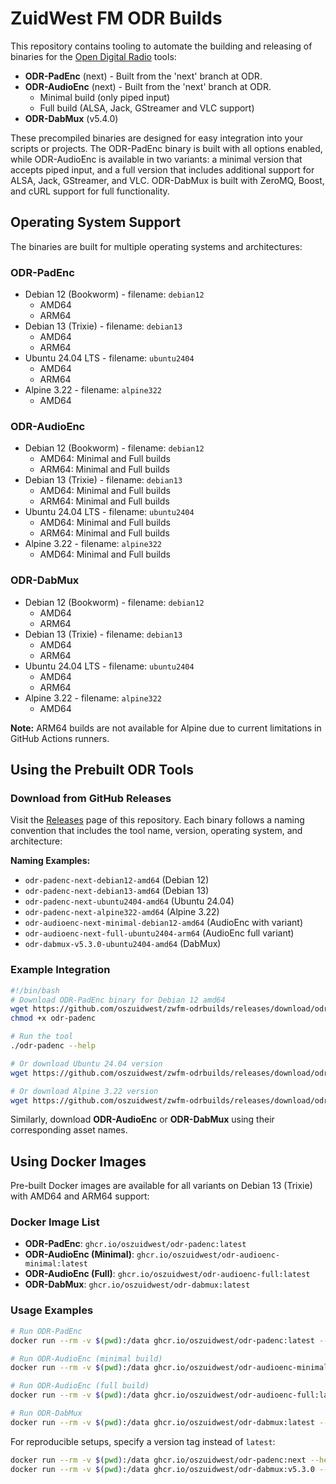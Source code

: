 # ZuidWest FM ODR Builds
This repository contains tooling to automate the building and releasing of binaries for the [Open Digital Radio](https://github.com/opendigitalradio) tools:
- **ODR-PadEnc** (next) - Built from the 'next' branch at ODR.
- **ODR-AudioEnc** (next) - Built from the 'next' branch at ODR.
  - Minimal build (only piped input)
  - Full build (ALSA, Jack, GStreamer and VLC support)
- **ODR-DabMux** (v5.4.0)

These precompiled binaries are designed for easy integration into your scripts or projects. The ODR-PadEnc binary is built with all options enabled, while ODR-AudioEnc is available in two variants: a minimal version that accepts piped input, and a full version that includes additional support for ALSA, Jack, GStreamer, and VLC. ODR-DabMux is built with ZeroMQ, Boost, and cURL support for full functionality.

## Operating System Support

The binaries are built for multiple operating systems and architectures:

### ODR-PadEnc
- Debian 12 (Bookworm) - filename: `debian12`
  - AMD64
  - ARM64
- Debian 13 (Trixie) - filename: `debian13`
  - AMD64
  - ARM64
- Ubuntu 24.04 LTS - filename: `ubuntu2404`
  - AMD64
  - ARM64
- Alpine 3.22 - filename: `alpine322`
  - AMD64

### ODR-AudioEnc
- Debian 12 (Bookworm) - filename: `debian12`
  - AMD64: Minimal and Full builds
  - ARM64: Minimal and Full builds
- Debian 13 (Trixie) - filename: `debian13`
  - AMD64: Minimal and Full builds
  - ARM64: Minimal and Full builds
- Ubuntu 24.04 LTS - filename: `ubuntu2404`
  - AMD64: Minimal and Full builds
  - ARM64: Minimal and Full builds
- Alpine 3.22 - filename: `alpine322`
  - AMD64: Minimal and Full builds

### ODR-DabMux
- Debian 12 (Bookworm) - filename: `debian12`
  - AMD64
  - ARM64
- Debian 13 (Trixie) - filename: `debian13`
  - AMD64
  - ARM64
- Ubuntu 24.04 LTS - filename: `ubuntu2404`
  - AMD64
  - ARM64
- Alpine 3.22 - filename: `alpine322`
  - AMD64

**Note:** ARM64 builds are not available for Alpine due to current limitations in GitHub Actions runners.

## Using the Prebuilt ODR Tools

### Download from GitHub Releases
Visit the [Releases](https://github.com/oszuidwest/zwfm-odrbuilds/releases) page of this repository. Each binary follows a naming convention that includes the tool name, version, operating system, and architecture:

**Naming Examples:**
- `odr-padenc-next-debian12-amd64` (Debian 12)
- `odr-padenc-next-debian13-amd64` (Debian 13)
- `odr-padenc-next-ubuntu2404-amd64` (Ubuntu 24.04)
- `odr-padenc-next-alpine322-amd64` (Alpine 3.22)
- `odr-audioenc-next-minimal-debian12-amd64` (AudioEnc with variant)
- `odr-audioenc-next-full-ubuntu2404-arm64` (AudioEnc full variant)
- `odr-dabmux-v5.3.0-ubuntu2404-amd64` (DabMux)

### Example Integration

```bash
#!/bin/bash
# Download ODR-PadEnc binary for Debian 12 amd64
wget https://github.com/oszuidwest/zwfm-odrbuilds/releases/download/odr-padenc-next/odr-padenc-next-debian12-amd64 -O odr-padenc
chmod +x odr-padenc

# Run the tool
./odr-padenc --help

# Or download Ubuntu 24.04 version
wget https://github.com/oszuidwest/zwfm-odrbuilds/releases/download/odr-padenc-next/odr-padenc-next-ubuntu2404-amd64 -O odr-padenc

# Or download Alpine 3.22 version
wget https://github.com/oszuidwest/zwfm-odrbuilds/releases/download/odr-padenc-next/odr-padenc-next-alpine322-amd64 -O odr-padenc
```

Similarly, download **ODR-AudioEnc** or **ODR-DabMux** using their corresponding asset names.


## Using Docker Images

Pre-built Docker images are available for all variants on Debian 13 (Trixie) with AMD64 and ARM64 support:

### Docker Image List
- **ODR-PadEnc**: `ghcr.io/oszuidwest/odr-padenc:latest`
- **ODR-AudioEnc (Minimal)**: `ghcr.io/oszuidwest/odr-audioenc-minimal:latest`
- **ODR-AudioEnc (Full)**: `ghcr.io/oszuidwest/odr-audioenc-full:latest`
- **ODR-DabMux**: `ghcr.io/oszuidwest/odr-dabmux:latest`

### Usage Examples

```bash
# Run ODR-PadEnc
docker run --rm -v $(pwd):/data ghcr.io/oszuidwest/odr-padenc:latest --help

# Run ODR-AudioEnc (minimal build)
docker run --rm -v $(pwd):/data ghcr.io/oszuidwest/odr-audioenc-minimal:latest --help

# Run ODR-AudioEnc (full build)
docker run --rm -v $(pwd):/data ghcr.io/oszuidwest/odr-audioenc-full:latest --help

# Run ODR-DabMux
docker run --rm -v $(pwd):/data ghcr.io/oszuidwest/odr-dabmux:latest --help
```

For reproducible setups, specify a version tag instead of `latest`:

```bash
docker run --rm -v $(pwd):/data ghcr.io/oszuidwest/odr-padenc:next --help
docker run --rm -v $(pwd):/data ghcr.io/oszuidwest/odr-dabmux:v5.3.0 --help
```
